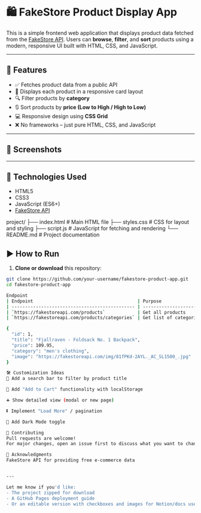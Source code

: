 
# 🛍️ FakeStore Product Display App

This is a simple frontend web application that displays product data fetched from the [FakeStore API](https://fakestoreapi.com/). Users can **browse**, **filter**, and **sort** products using a modern, responsive UI built with HTML, CSS, and JavaScript.

---

## 🚀 Features

- ✅ Fetches product data from a public API
- 🎴 Displays each product in a responsive card layout
- 🔍 Filter products by **category**
- 🔃 Sort products by **price (Low to High / High to Low)**
- 💻 Responsive design using **CSS Grid**
- ❌ No frameworks – just pure HTML, CSS, and JavaScript

---

## 📸 Screenshots

> 
---

## 🧠 Technologies Used

- HTML5
- CSS3
- JavaScript (ES6+)
- [FakeStore API](https://fakestoreapi.com/)

project/
├── index.html # Main HTML file
├── styles.css # CSS for layout and styling
├── script.js # JavaScript for fetching and rendering
└── README.md # Project documentation

## ▶️ How to Run

1. **Clone or download** this repository:

```bash
git clone https://github.com/your-username/fakestore-product-app.git
cd fakestore-product-app

Endpoint
| Endpoint                                       | Purpose                |
| ---------------------------------------------- | ---------------------- |
| `https://fakestoreapi.com/products`            | Get all products       |
| `https://fakestoreapi.com/products/categories` | Get list of categories |

{
  "id": 1,
  "title": "Fjallraven - Foldsack No. 1 Backpack",
  "price": 109.95,
  "category": "men's clothing",
  "image": "https://fakestoreapi.com/img/81fPKd-2AYL._AC_SL1500_.jpg"
}

🛠️ Customization Ideas
🔎 Add a search bar to filter by product title

🛒 Add "Add to Cart" functionality with localStorage

➕ Show detailed view (modal or new page)

⏬ Implement "Load More" / pagination

🌙 Add Dark Mode toggle

🤝 Contributing
Pull requests are welcome!
For major changes, open an issue first to discuss what you want to change.

🙏 Acknowledgments
FakeStore API for providing free e-commerce data


---

Let me know if you'd like:
- The project zipped for download  
- A GitHub Pages deployment guide  
- Or an editable version with checkboxes and images for Notion/docs use




